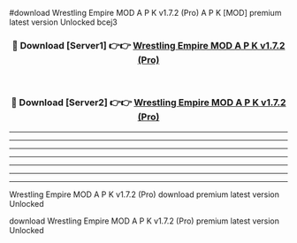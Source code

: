 #download Wrestling Empire MOD A P K v1.7.2 (Pro) A P K [MOD] premium latest version Unlocked bcej3 



<div align="center">
<h3>🔴 Download [Server1] 👉👉 <a href="https://apkdownload1.web.app/">Wrestling Empire MOD A P K v1.7.2 (Pro)</a></h3><br>

<h3>🔴 Download [Server2] 👉👉 <a href="https://apkdownload1.web.app/">Wrestling Empire MOD A P K v1.7.2 (Pro)</a></h3>
</div>





----------------------------------------------------------

----------------------------------------------------------

----------------------------------------------------------

----------------------------------------------------------

----------------------------------------------------------

----------------------------------------------------------

----------------------------------------------------------

Wrestling Empire MOD A P K v1.7.2 (Pro) download premium latest version Unlocked

download Wrestling Empire MOD A P K v1.7.2 (Pro) premium latest version Unlocked
